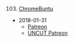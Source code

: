 103. [ChromeBuntu](https://linuxgamecast.com/2018/01/lwdw-chromebuntu/)
   * 2018-01-31
      * [Patreon](https://www.patreon.com/posts/lwdw-chromebuntu-16725266)
      * [UNCUT Patreon](https://www.patreon.com/posts/lwdw-uncut-16725234)
